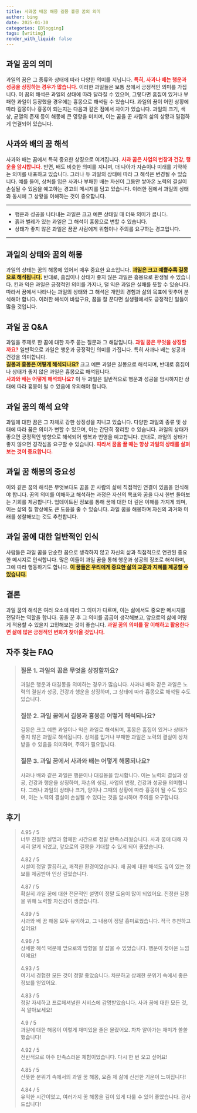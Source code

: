 ```yaml
---
title: 사과꿈 배꿈 해몽 길몽 흉몽 꿈의 의미
author: bing
date: 2025-01-30
categories: [Blogging]
tags: [writing]
render_with_liquid: false
---
```



<h2 id='과일 꿈의 의미'>과일 꿈의 의미</h2>

<p>과일의 꿈은 그 종류와 상태에 따라 다양한 의미를 지닙니다. <b><span style="color: #ee2323;">특히, 사과나 배는 행운과 성공을 상징하는 경우가 많습니다.</span></b> 이러한 과일들은 보통 꿈에서 긍정적인 의미를 가집니다. 이 꿈의 해석은 과일의 상태에 따라 달라질 수 있으며, 그렇다면 흠집이 있거나 부패한 과일이 등장했을 경우에는 흉몽으로 해석될 수 있습니다. 과일의 꿈이 어떤 상황에 따라 길몽이나 흉몽이 되는지는 다음과 같은 점에서 차이가 있습니다. 과일의 크기, 색상, 균열의 존재 등이 해몽에 큰 영향을 미치며, 이는 꿈을 꾼 사람의 삶의 상황과 밀접하게 연결되어 있습니다.</p>

<h2 id='사과와 배의 꿈 해석'>사과와 배의 꿈 해석</h2>

<p>사과와 배는 꿈에서 특히 중요한 상징으로 여겨집니다. <b><span style="color: #ee2323;">사과 꿈은 사업의 번창과 건강, 행운을 암시합니다.</span></b> 반면, 배도 비슷한 의미를 지니며, 더 나아가 자손이나 미래를 기약하는 의미를 내포하고 있습니다. 그러나 두 과일의 상태에 따라 그 해석은 변경될 수 있습니다. 예를 들어, 상처를 입은 사과나 부패한 배는 자신이 그동안 쌓아온 노력의 결실이 손실될 수 있음을 예고하는 경고의 메시지를 담고 있습니다. 이러한 점에서 과일의 상태와 동시에 그 상황을 이해하는 것이 중요합니다.</p>

<hr />

<ul>
    <li>행운과 성공을 나타내는 과일은 크고 예쁜 상태일 때 더욱 의미가 큽니다.</li>
    <li>흙과 벌레가 있는 과일은 그 해석이 흉몽으로 변할 수 있습니다.</li>
    <li>상태가 좋지 않은 과일은 꿈꾼 사람에게 위험이나 주의를 요구하는 경고입니다.</li>
</ul>

<hr />

<h2 id='과일의 상태와 꿈의 해몽'>과일의 상태와 꿈의 해몽</h2>

<p>과일의 상태는 꿈의 해몽에 있어서 매우 중요한 요소입니다. <b><span style="background-color: #ffe066;">과일은 크고 예쁠수록 길몽으로 해석됩니다.</span></b> 반대로, 흠집이나 상태가 좋지 않은 과일은 흉몽으로 환생될 수 있습니다. 킨과 익은 과일은 긍정적인 의미를 가지나, 덜 익은 과일은 실패를 뜻할 수 있습니다. 따라서 꿈에서 나타나는 과일의 상태와 그 해석은 개인의 경험과 삶의 목표에 맞추어 분석해야 합니다. 이러한 해석이 바랍구요, 꿈을 잘 꾼다면 실생활에서도 긍정적인 일들이 많을 것입니다.</p>

<h2 id='과일 꿈 Q&A'>과일 꿈 Q&A</h2>

<p>
    과일을 주제로 한 꿈에 대한 자주 묻는 질문과 그 해답입니다. 
    <b><span style="color: #ee2323;">과일 꿈은 무엇을 상징할까요?</span></b> 일반적으로 과일은 행운과 긍정적인 의미를 가집니다. 특히 사과나 배는 성공과 건강을 의미합니다.
    <br><b><span style="background-color: #ffe066;">길몽과 흉몽은 어떻게 해석되나요?</span></b> 크고 예쁜 과일은 길몽으로 해석되며, 반대로 흠집이나 상태가 좋지 않은 과일은 흉몽으로 해석됩니다.
    <br><b><span style="color: #ee2323;">사과와 배는 어떻게 해석되나요?</span></b> 이 두 과일은 일반적으로 행운과 성공을 암시하지만 상태에 따라 흉몽이 될 수 있음에 유의해야 합니다.
</p>

<h2 id='과일 꿈의 해석 요약'>과일 꿈의 해석 요약</h2>

<p>과일에 대한 꿈은 그 자체로 강한 상징성을 지니고 있습니다. 다양한 과일의 종류 및 상태에 따라 꿈은 의미가 변할 수 있으며, 이는 간단히 정리할 수 있습니다. 과일의 상태가 좋으면 긍정적인 방향으로 해석되어 행복과 번영을 예고합니다. 반대로, 과일의 상태가 좋지 않으면 경각심을 요구할 수 있습니다. <b><span style="color: #ee2323;">따라서 꿈을 꿀 때는 항상 과일의 상태를 살펴보는 것이 중요합니다.</span></b></p>

<h2 id='과일 꿈 해몽의 중요성'>과일 꿈 해몽의 중요성</h2>

<p>이와 같은 꿈의 해석은 무엇보다도 꿈을 꾼 사람의 삶에 직접적인 연결이 있음을 인식해야 합니다. 꿈의 의미를 이해하고 해석하는 과정은 자신의 목표와 꿈을 다시 한번 돌아보는 기회를 제공합니다. 업데이트된 정보를 통해 꿈에 대한 더 깊은 이해를 가지게 되며, 이는 삶의 질 향상에도 큰 도움을 줄 수 있습니다. 과일 꿈을 해몽하며 자신의 과거와 미래를 성찰해보는 것도 추천합니다.</p>

<h2 id='과일 꿈에 대한 일반적인 인식'>과일 꿈에 대한 일반적인 인식</h2>

<p>사람들은 과일 꿈을 단순한 꿈으로 생각하지 않고 자신의 삶과 직접적으로 연관된 중요한 메시지로 인식합니다. 많은 이들이 과일 꿈을 통해 행운과 성공의 징조로 해석하며, 그에 따라 행동하기도 합니다. <b><span style="background-color: #ffe066;">이 꿈들은 우리에게 중요한 삶의 교훈과 지혜를 제공할 수 있습니다.</span></b></p>

<h2 id='결론'>결론</h2>

<p>과일 꿈의 해석은 여러 요소에 따라 그 의미가 다르며, 이는 삶에서도 중요한 메시지를 전달하는 역할을 합니다. 꿈을 꾼 후 그 의미를 곰곰이 생각해보고, 앞으로의 삶에 어떻게 적용할 수 있을지 고민해보는 것이 좋습니다. <b><span style="color: #ee2323;">과일 꿈의 의미를 잘 이해하고 활용한다면 삶에 많은 긍정적인 변화가 찾아올 것입니다.</span></b></p>


<h2 id='자주_찾는_FAQ'>자주 찾는 FAQ</h2>
<div itemscope="" itemtype="https://schema.org/FAQPage"> 
<blockquote> 
<div itemscope="" itemprop="mainEntity" itemtype="https://schema.org/Question"> 
<h3 itemprop="name">질문 1. 과일의 꿈은 무엇을 상징할까요?</h3> 
<div itemscope="" itemprop="acceptedAnswer" itemtype="https://schema.org/Answer"> 
<span itemprop="text"> 
<p>과일은 행운과 대길몽을 의미하는 경우가 많습니다. 사과나 배와 같은 과일은 노력의 결실과 성공, 건강과 행운을 상징하며, 그 상태에 따라 흉몽으로 해석될 수도 있습니다.</p> 
</span> 
</div> 
</div> 

<div itemscope="" itemprop="mainEntity" itemtype="https://schema.org/Question"> 
<h3 itemprop="name">질문 2. 과일 꿈에서 길몽과 흉몽은 어떻게 해석되나요?</h3> 
<div itemscope="" itemprop="acceptedAnswer" itemtype="https://schema.org/Answer"> 
<span itemprop="text"> 
<p>길몽은 크고 예쁜 과일이나 익은 과일로 해석되며, 흉몽은 흠집이 있거나 상태가 좋지 않은 과일로 해석됩니다. 상처를 입거나 부패한 과일은 노력의 결실이 상처받을 수 있음을 의미하며, 주의가 필요합니다.</p> 
</span> 
</div> 
</div> 

<div itemscope="" itemprop="mainEntity" itemtype="https://schema.org/Question"> 
<h3 itemprop="name">질문 3. 과일 꿈에서 사과와 배는 어떻게 해몽되나요?</h3> 
<div itemscope="" itemprop="acceptedAnswer" itemtype="https://schema.org/Answer"> 
<span itemprop="text"> 
<p>사과나 배와 같은 과일은 행운이나 대길몽을 암시합니다. 이는 노력의 결실과 성공, 건강과 행운을 상징하며, 자손의 생김, 사업의 번창, 건강과 성공을 의미합니다. 그러나 과일의 상태나 크기, 양이나 그때의 상황에 따라 흉몽이 될 수도 있으며, 이는 노력의 결실이 손실될 수 있다는 것을 암시하며 주의를 요구합니다.</p> 
</span> 
</div> 
</div> 
</blockquote> 
</div>
<h2 id='후기'>후기</h2>
<div itemscope itemtype="https://schema.org/Product">
  <blockquote>
  <div itemprop="review" itemscope itemtype="https://schema.org/Review">
      <div itemprop="reviewRating" itemscope itemtype="https://schema.org/Rating"> <span itemprop="ratingValue">4.95</span> / <span itemprop="bestRating">5</span> </div>
      <span itemprop="reviewBody">너무 친절한 설명과 함께한 시간으로 정말 만족스러웠습니다. 사과 꿈에 대해 자세히 알게 되었고, 앞으로의 길몽을 기대할 수 있게 되어 좋았습니다.</span>
  </div>
  <br>
  <div itemprop="review" itemscope itemtype="https://schema.org/Review">
      <div itemprop="reviewRating" itemscope itemtype="https://schema.org/Rating"> <span itemprop="ratingValue">4.82</span> / <span itemprop="bestRating">5</span> </div>
      <span itemprop="reviewBody">시설이 정말 깔끔하고, 쾌적한 환경이었습니다. 배 꿈에 대한 해석도 깊이 있는 정보를 제공받아 인상 깊었습니다.</span>
  </div>
  <br>
  <div itemprop="review" itemscope itemtype="https://schema.org/Review">
      <div itemprop="reviewRating" itemscope itemtype="https://schema.org/Rating"> <span itemprop="ratingValue">4.87</span> / <span itemprop="bestRating">5</span> </div>
      <span itemprop="reviewBody">확실히 과일 꿈에 대한 전문적인 설명이 정말 도움이 많이 되었어요. 진정한 길몽을 위해 노력할 자신감이 생겼습니다.</span>
  </div>
  <br>
  <div itemprop="review" itemscope itemtype="https://schema.org/Review">
      <div itemprop="reviewRating" itemscope itemtype="https://schema.org/Rating"> <span itemprop="ratingValue">4.89</span> / <span itemprop="bestRating">5</span> </div>
      <span itemprop="reviewBody">사과와 배 꿈 해몽 모두 유익하고, 그 내용이 정말 흥미로웠습니다. 적극 추천하고 싶어요!</span>
  </div>
  <br>
  <div itemprop="review" itemscope itemtype="https://schema.org/Review">
      <div itemprop="reviewRating" itemscope itemtype="https://schema.org/Rating"> <span itemprop="ratingValue">4.96</span> / <span itemprop="bestRating">5</span> </div>
      <span itemprop="reviewBody">상세한 해석 덕분에 앞으로의 방향을 잘 잡을 수 있었습니다. 행운이 찾아온 느낌이에요!</span>
  </div>
  <br>
  <div itemprop="review" itemscope itemtype="https://schema.org/Review">
      <div itemprop="reviewRating" itemscope itemtype="https://schema.org/Rating"> <span itemprop="ratingValue">4.93</span> / <span itemprop="bestRating">5</span> </div>
      <span itemprop="reviewBody">여기서 경험한 모든 것이 정말 좋았습니다. 차분하고 상쾌한 분위기 속에서 좋은 정보를 얻었어요.</span>
  </div>
  <br>
  <div itemprop="review" itemscope itemtype="https://schema.org/Review">
      <div itemprop="reviewRating" itemscope itemtype="https://schema.org/Rating"> <span itemprop="ratingValue">4.83</span> / <span itemprop="bestRating">5</span> </div>
      <span itemprop="reviewBody">정말 자세하고 프로페셔널한 서비스에 감명받았습니다. 사과 꿈에 대한 모든 것, 꼭 알아보세요!</span>
  </div>
  <br>
  <div itemprop="review" itemscope itemtype="https://schema.org/Review">
      <div itemprop="reviewRating" itemscope itemtype="https://schema.org/Rating"> <span itemprop="ratingValue">4.9</span> / <span itemprop="bestRating">5</span> </div>
      <span itemprop="reviewBody">과일에 대한 해몽이 이렇게 재미있을 줄은 몰랐어요. 차차 알아가는 재미가 쏠쏠했습니다!</span>
  </div>
  <br>
  <div itemprop="review" itemscope itemtype="https://schema.org/Review">
      <div itemprop="reviewRating" itemscope itemtype="https://schema.org/Rating"> <span itemprop="ratingValue">4.92</span> / <span itemprop="bestRating">5</span> </div>
      <span itemprop="reviewBody">전반적으로 아주 만족스러운 체험이었습니다. 다시 한 번 오고 싶어요!</span>
  </div>
  <br>
  <div itemprop="review" itemscope itemtype="https://schema.org/Review">
      <div itemprop="reviewRating" itemscope itemtype="https://schema.org/Rating"> <span itemprop="ratingValue">4.85</span> / <span itemprop="bestRating">5</span> </div>
      <span itemprop="reviewBody">산뜻한 분위기 속에서의 과일 꿈 해몽, 요즘 제 삶에 신선한 기운이 느껴집니다!</span>
  </div>
  <br>
  <div itemprop="review" itemscope itemtype="https://schema.org/Review">
      <div itemprop="reviewRating" itemscope itemtype="https://schema.org/Rating"> <span itemprop="ratingValue">4.84</span> / <span itemprop="bestRating">5</span> </div>
      <span itemprop="reviewBody">유익한 시간이었고, 여러가지 꿈 해몽을 깊이 있게 다룰 수 있어 좋았습니다. 감사드립니다!</span>
  </div>
  </blockquote>
</div>
